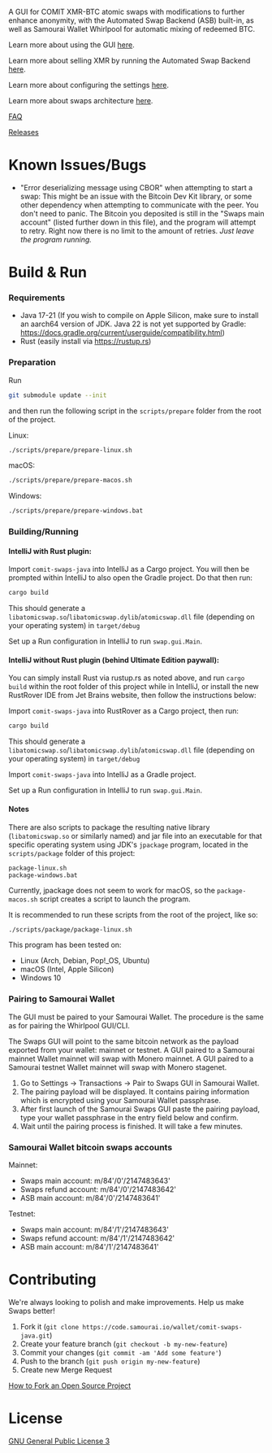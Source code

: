 A GUI for COMIT XMR-BTC atomic swaps with modifications to further enhance anonymity, with the Automated Swap Backend (ASB) built-in, as well as Samourai Wallet Whirlpool for automatic mixing of redeemed BTC.

Learn more about using the GUI [here](./docs/BUY_XMR.md).

Learn more about selling XMR by running the Automated Swap Backend [here](./docs/SELL_XMR.md).

Learn more about configuring the settings [here](./docs/SETTINGS.md).

Learn more about swaps architecture [here](./docs/SWAPS.md).

[FAQ](./docs/FAQ.md)

[Releases](https://code.samourai.io/wallet/comit-swaps-java/-/releases)

# Known Issues/Bugs
- "Error deserializing message using CBOR" when attempting to start a swap: This might be an issue with the Bitcoin Dev Kit library, or some other dependency when attempting to communicate with the peer.
You don't need to panic. The Bitcoin you deposited is still in the "Swaps main account" (listed further down in this file), and the program will attempt to retry. Right now there is no limit to the amount of retries.
*Just leave the program running.*

# Build & Run

### Requirements
- Java 17-21 (If you wish to compile on Apple Silicon, make sure to install an aarch64 version of JDK. Java 22 is not yet supported by Gradle: https://docs.gradle.org/current/userguide/compatibility.html)
- Rust (easily install via https://rustup.rs)

### Preparation

Run
```bash
git submodule update --init
```
and then run the following script in the `scripts/prepare` folder from the root of the project.

Linux:
```bash
./scripts/prepare/prepare-linux.sh
```
macOS:
```bash
./scripts/prepare/prepare-macos.sh
```
Windows:
```bash
./scripts/prepare/prepare-windows.bat
```

### Building/Running

#### IntelliJ with Rust plugin:
Import `comit-swaps-java` into IntelliJ as a Cargo project.
You will then be prompted within IntelliJ to also open the Gradle project. Do that then run:
```bash
cargo build
```
This should generate a `libatomicswap.so`/`libatomicswap.dylib`/`atomicswap.dll` file (depending on your operating system) in `target/debug`

Set up a Run configuration in IntelliJ to run `swap.gui.Main`.

#### IntelliJ without Rust plugin (behind Ultimate Edition paywall):
You can simply install Rust via rustup.rs as noted above, and run `cargo build` within the root folder of this project while in IntelliJ, or install the new RustRover IDE from Jet Brains website, then follow the instructions below:

Import `comit-swaps-java` into RustRover as a Cargo project, then run:
```bash
cargo build
```
This should generate a `libatomicswap.so`/`libatomicswap.dylib`/`atomicswap.dll` file (depending on your operating system) in `target/debug`

Import `comit-swaps-java` into IntelliJ as a Gradle project.

Set up a Run configuration in IntelliJ to run `swap.gui.Main`.

#### Notes
There are also scripts to package the resulting native library (`libatomicswap.so` or similarly named) and jar file into an executable for that specific operating system using JDK's `jpackage` program, located in the
`scripts/package` folder of this project:
```
package-linux.sh
package-windows.bat
```
Currently, jpackage does not seem to work for macOS, so the `package-macos.sh` script creates a script to launch the program.

It is recommended to run these scripts from the root of the project, like so:
```bash
./scripts/package/package-linux.sh
```

This program has been tested on:
- Linux (Arch, Debian, Pop!_OS, Ubuntu)
- macOS (Intel, Apple Silicon)
- Windows 10

### Pairing to Samourai Wallet

The GUI must be paired to your Samourai Wallet. The procedure is the same as for pairing the Whirlpool GUI/CLI.

The Swaps GUI will point to the same bitcoin network as the payload exported from your wallet: mainnet or testnet. A GUI paired to a Samourai mainnet Wallet mainnet will swap with Monero mainnet. A GUI paired to a Samourai testnet Wallet mainnet will swap with Monero stagenet.

1. Go to Settings -> Transactions -> Pair to Swaps GUI in Samourai Wallet.
2. The pairing payload will be displayed. It contains pairing information which is encrypted using your Samourai Wallet passphrase.
3. After first launch of the Samourai Swaps GUI paste the pairing payload, type your wallet passphrase in the entry field below and confirm.
4. Wait until the pairing process is finished. It will take a few minutes.

### Samourai Wallet bitcoin swaps accounts

Mainnet:

* Swaps main account: m/84'/0'/2147483643'
* Swaps refund account: m/84'/0'/2147483642'
* ASB main account: m/84'/0'/2147483641'

Testnet:

* Swaps main account: m/84'/1'/2147483643'
* Swaps refund account: m/84'/1'/2147483642'
* ASB main account: m/84'/1'/2147483641'

# Contributing

We're always looking to polish and make improvements. Help us make Swaps better!

1. Fork it (`git clone https://code.samourai.io/wallet/comit-swaps-java.git`)
2. Create your feature branch (`git checkout -b my-new-feature`)
3. Commit your changes (`git commit -am 'Add some feature'`)
4. Push to the branch (`git push origin my-new-feature`)
5. Create new Merge Request

[How to Fork an Open Source Project](https://bitcoiner.guide/fork/)

# License

[GNU General Public License 3](https://code.samourai.io/wallet/comit-swaps-java/-/blob/master/LICENSE)


